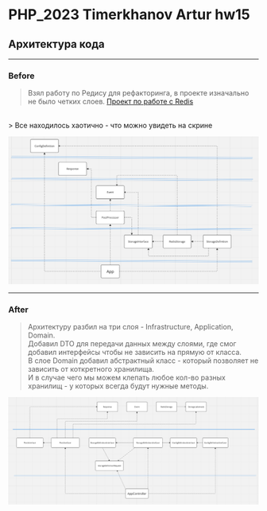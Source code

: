 # PHP_2023 Timerkhanov Artur hw15
## Архитектура кода

--- 
### Before
> Взял работу по Редису для рефакторинга, в проекте изначально не было четких слоев.
[Проект по работе с Redis](https://github.com/otusteamedu/PHP_2023/tree/ATimerkhanov/hw12/code)
<br>
> Все находилось хаотично - что можно увидеть на скрине

![alt text](img/before.png)

---
### After
> Архитектуру разбил на три слоя - Infrastructure, Application, Domain. <br>
> Добавил DTO для передачи данных между слоями, где смог добавил интерфейсы чтобы не зависить на прямую от класса. <br>
> В слое Domain добавил абстрактный класс - который позволяет не зависить от коткретного хранилища.<br>
> И в случае чего мы можем клепать любое кол-во разных хранилищ - у которых всегда будут нужные методы.
> 

![alt text](img/after.png)